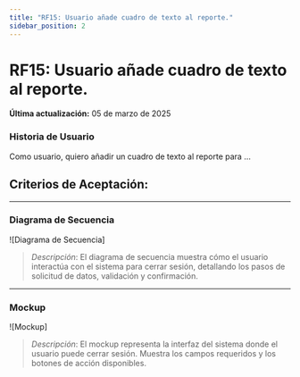 ```yaml
---
title: "RF15: Usuario añade cuadro de texto al reporte."  
sidebar_position: 2
---
```


# RF15: Usuario añade cuadro de texto al reporte.

**Última actualización:** 05 de marzo de 2025

### Historia de Usuario

Como usuario, quiero añadir un cuadro de texto al reporte para ...

  **Criterios de Aceptación:**
  - 

---

### Diagrama de Secuencia

![Diagrama de Secuencia] 

> *Descripción*: El diagrama de secuencia muestra cómo el usuario interactúa con el sistema para cerrar sesión, detallando los pasos de solicitud de datos, validación y confirmación.

---

### Mockup

![Mockup]

> *Descripción*: El mockup representa la interfaz del sistema donde el usuario puede cerrar sesión. Muestra los campos requeridos y los botones de acción disponibles.
